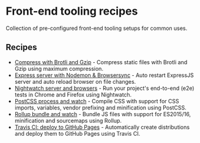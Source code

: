 # Front-end tooling recipes

Collection of pre-configured front-end tooling setups for common uses.


## Recipes

* [Compress with Brotli and Gzip](compress-with-brotli-and-gzip/) - Compress static files with Brotli and Gzip using maximum compression.
* [Express server with Nodemon & Browsersync](express-with-nodemon-browsersync/) - Auto restart ExpressJS server and auto reload browser on file changes.
* [Nightwatch server and browsers](nightwatch-server-and-browsers/) - Run your project's end-to-end (e2e) tests in Chrome and Firefox using Nightwatch.
* [PostCSS process and watch](postcss-process-and-watch/) - Compile CSS with support for CSS imports, variables, vendor prefixing and minification using PostCSS.
* [Rollup bundle and watch](rollup-bundle-and-watch/) -  Bundle JS files with support for ES2015/16, minification and sourcemaps using Rollup.
* [Travis CI: deploy to GitHub Pages](travis-deploy-to-gh-pages/) - Automatically create distributions and deploy them to GitHub Pages using Travis CI.